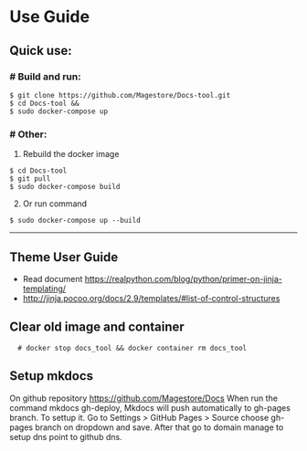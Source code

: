 # Use Guide

## Quick use:

### # Build and run:
```
$ git clone https://github.com/Magestore/Docs-tool.git
$ cd Docs-tool && 
$ sudo docker-compose up
```

### # Other:

1. Rebuild the docker image
```
$ cd Docs-tool
$ git pull
$ sudo docker-compose build
```
2. Or run command
```
$ sudo docker-compose up --build
```

-----------------------------------------------------------------------------

## Theme User Guide
- Read document https://realpython.com/blog/python/primer-on-jinja-templating/
- http://jinja.pocoo.org/docs/2.9/templates/#list-of-control-structures

## Clear old image and container

```
  # docker stop docs_tool && docker container rm docs_tool
```

## Setup mkdocs

On github repository https://github.com/Magestore/Docs
When run the command mkdocs gh-deploy, Mkdocs will push automatically to gh-pages branch.
To settup it. Go to Settings > GitHub Pages > Source choose gh-pages branch on dropdown and save. After that go to
domain manage to setup dns point to github dns.
